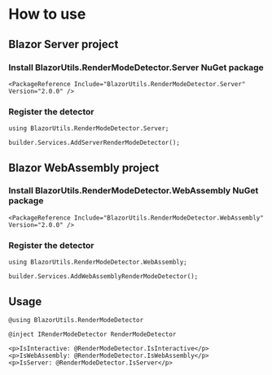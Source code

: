 # How to use
## Blazor Server project
### Install **BlazorUtils.RenderModeDetector.Server** NuGet package
```
<PackageReference Include="BlazorUtils.RenderModeDetector.Server" Version="2.0.0" />
```
### Register the detector
```
using BlazorUtils.RenderModeDetector.Server;

builder.Services.AddServerRenderModeDetector();
```

## Blazor WebAssembly project
### Install **BlazorUtils.RenderModeDetector.WebAssembly** NuGet package
```
<PackageReference Include="BlazorUtils.RenderModeDetector.WebAssembly" Version="2.0.0" />
```
### Register the detector
```
using BlazorUtils.RenderModeDetector.WebAssembly;

builder.Services.AddWebAssemblyRenderModeDetector();
```
## Usage
```
@using BlazorUtils.RenderModeDetector

@inject IRenderModeDetector RenderModeDetector

<p>IsInteractive: @RenderModeDetector.IsInteractive</p>
<p>IsWebAssembly: @RenderModeDetector.IsWebAssembly</p>
<p>IsServer: @RenderModeDetector.IsServer</p>
```
